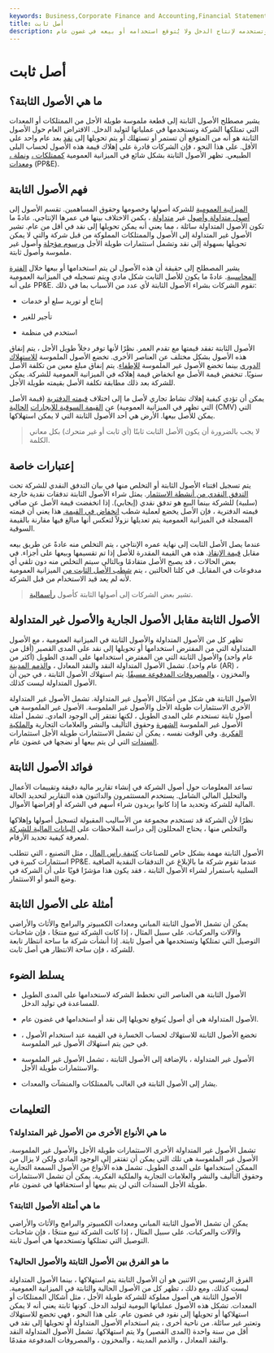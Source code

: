 ```yaml
---
keywords: Business,Corporate Finance and Accounting,Financial Statements
title: أصل ثابت
description: الأصل الثابت هو أصل ملموس طويل الأجل تمتلكه الشركة وتستخدمه لإنتاج الدخل ولا يُتوقع استخدامه أو بيعه في غضون عام.
---
```


# أصل ثابت
## ما هي الأصول الثابتة؟

يشير مصطلح الأصول الثابتة إلى قطعة ملموسة طويلة الأجل من الممتلكات أو المعدات التي تمتلكها الشركة وتستخدمها في عملياتها لتوليد الدخل. الافتراض العام حول الأصول الثابتة هو أنه من المتوقع أن تستمر أو تستهلك أو يتم تحويلها إلى [نقد](/cash) بعد عام واحد على الأقل. على هذا النحو ، فإن الشركات قادرة على إهلاك قيمة هذه الأصول لحساب البلى الطبيعي. تظهر الأصول الثابتة بشكل شائع في الميزانية العمومية [كممتلكات ،](/ppe) [ونملة ، ومعدات](/ppe) (PP&E).

## فهم الأصول الثابتة

[الميزانية العمومية](/balancesheet) للشركة أصولها وخصومها وحقوق المساهمين. تقسم الأصول إلى [أصول متداولة وأصول](/currentassets) غير [متداولة](/noncurrent-assets) ، يكمن الاختلاف بينها في عمرها الإنتاجي. عادةً ما تكون الأصول المتداولة سائلة ، مما يعني أنه يمكن تحويلها إلى نقد في أقل من عام. تشير الأصول غير المتداولة إلى الأصول والممتلكات المملوكة من قبل شركة والتي لا يمكن تحويلها بسهولة إلى نقد وتشمل استثمارات طويلة الأجل [ورسوم مؤجلة](/deferredcharge) وأصول غير ملموسة وأصول ثابتة.

يشير المصطلح إلى حقيقة أن هذه الأصول لن يتم استخدامها أو بيعها خلال [الفترة المحاسبية](/accountingperiod). عادةً ما يكون للأصل الثابت شكل مادي ويتم تسجيله في الميزانية العمومية على أنه PP&E. تقوم الشركات بشراء الأصول الثابتة لأي عدد من الأسباب بما في ذلك:

- إنتاج أو توريد سلع أو خدمات

- تأجير للغير

- استخدم في منظمة

الأصول الثابتة تفقد قيمتها مع تقدم العمر. نظرًا لأنها توفر دخلاً طويل الأجل ، يتم إنفاق هذه الأصول بشكل مختلف عن العناصر الأخرى. تخضع الأصول الملموسة [للاستهلاك الدوري](/depreciation) بينما تخضع الأصول غير الملموسة [للإطفاء](/amortization). يتم إنفاق مبلغ معين من تكلفة الأصل سنويًا. تنخفض قيمة الأصل مع انخفاض قيمة إهلاكه في الميزانية العمومية للشركة. يمكن للشركة بعد ذلك مطابقة تكلفة الأصل بقيمته طويلة الأجل.

يمكن أن تؤدي كيفية إهلاك نشاط تجاري لأصل ما إلى اختلاف [قيمته الدفترية](/bookvalue) (قيمة الأصل التي تظهر في الميزانية العمومية) عن [القيمة السوقية للإيجارات](/cmv) [الحالية](/cmv) (CMV) التي يمكن للأصل بيعها. الأرض هي أحد الأصول الثابتة التي لا يمكن استهلاكها.

> لا يجب بالضرورة أن يكون الأصل الثابت ثابتًا (أي ثابت أو غير متحرك) بكل معاني الكلمة.

>

>

>

## إعتبارات خاصة

يتم تسجيل اقتناء الأصول الثابتة أو التخلص منها في بيان التدفق النقدي للشركة تحت [التدفق النقدي من أنشطة الاستثمار](/cashflowfinvestingactivities). يمثل شراء الأصول الثابتة تدفقات نقدية خارجة (سلبية) للشركة بينما البيع هو تدفق نقدي (إيجابي). إذا انخفضت قيمة الأصل عن صافي قيمته الدفترية ، فإن الأصل يخضع لعملية شطب [انخفاض في القيمة.](/impairedasset) هذا يعني أن قيمته المسجلة في الميزانية العمومية يتم تعديلها نزولاً لتعكس أنها مبالغ فيها مقارنة بالقيمة السوقية.

عندما يصل الأصل الثابت إلى نهاية عمره الإنتاجي ، يتم التخلص منه عادةً عن طريق بيعه مقابل [قيمة الإنقاذ](/salvagevalue). هذه هي القيمة المقدرة للأصل إذا تم تقسيمها وبيعها على أجزاء. في بعض الحالات ، قد يصبح الأصل متقادمًا وبالتالي سيتم التخلص منه دون تلقي أي مدفوعات في المقابل. في كلتا الحالتين ، يتم [شطب الأصل الثابت من](/write-off) الميزانية العمومية لأنه لم يعد قيد الاستخدام من قبل الشركة.

> تشير بعض الشركات إلى أصولها الثابتة كأصول [رأسمالية](/capitalasset).

>

>

>

## الأصول الثابتة مقابل الأصول الجارية والأصول غير المتداولة

تظهر كل من الأصول المتداولة والأصول الثابتة في الميزانية العمومية ، مع الأصول المتداولة التي من المفترض استخدامها أو تحويلها إلى نقد على المدى القصير (أقل من عام واحد) والأصول الثابتة التي من المفترض استخدامها على المدى الطويل (أكثر من عام واحد). تشمل الأصول المتداولة النقد والنقد المعادل ، [والذمم المدينة](/accountsreceivable) (AR) ، والمخزون ، [والمصروفات المدفوعة مسبقًا](/prepaidexpense). يتم استهلاك الأصول الثابتة ، في حين أن الأصول المتداولة ليست كذلك.

الأصول الثابتة هي شكل من أشكال الأصول غير المتداولة. تشمل الأصول غير المتداولة الأخرى الاستثمارات طويلة الأجل والأصول غير الملموسة. الأصول غير الملموسة هي أصول ثابتة تستخدم على المدى الطويل ، لكنها تفتقر إلى الوجود المادي. تشمل أمثلة الأصول غير الملموسة [الشهرة](/goodwill) وحقوق التأليف والنشر والعلامات التجارية [والملكية الفكرية](/intellectualproperty). وفي الوقت نفسه ، يمكن أن تشمل الاستثمارات طويلة الأجل استثمارات [السندات](/bond) التي لن يتم بيعها أو نضجها في غضون عام.

## فوائد الأصول الثابتة

تساعد المعلومات حول أصول الشركة في إنشاء تقارير مالية دقيقة وتقييمات الأعمال والتحليل المالي الشامل. يستخدم المستثمرون والدائنون هذه التقارير لتحديد الحالة المالية للشركة وتحديد ما إذا كانوا يريدون شراء أسهم في الشركة أو إقراضها الأموال.

نظرًا لأن الشركة قد تستخدم مجموعة من الأساليب المقبولة لتسجيل أصولها وإهلاكها والتخلص منها ، يحتاج المحللون إلى دراسة الملاحظات على [البيانات المالية للشركة](/financial-statements) لمعرفة كيفية تحديد الأرقام.

الأصول الثابتة مهمة بشكل خاص للصناعات [كثيفة رأس المال](/capitalintensive) ، مثل التصنيع ، التي تتطلب استثمارات كبيرة في PP&E. عندما تقوم شركة ما بالإبلاغ عن التدفقات النقدية الصافية السلبية باستمرار لشراء الأصول الثابتة ، فقد يكون هذا مؤشرًا قويًا على أن الشركة في وضع النمو أو الاستثمار.

## أمثلة على الأصول الثابتة

يمكن أن تشمل الأصول الثابتة المباني ومعدات الكمبيوتر والبرامج والأثاث والأراضي والآلات والمركبات. على سبيل المثال ، إذا كانت الشركة تبيع منتجًا ، فإن شاحنات التوصيل التي تمتلكها وتستخدمها هي أصول ثابتة. إذا أنشأت شركة ما ساحة انتظار تابعة للشركة ، فإن ساحة الانتظار هي أصل ثابت.

## يسلط الضوء

- الأصول الثابتة هي العناصر التي تخطط الشركة لاستخدامها على المدى الطويل للمساعدة في توليد الدخل.

- الأصول المتداولة هي أي أصول يُتوقع تحويلها إلى نقد أو استخدامها في غضون عام.

- تخضع الأصول الثابتة للاستهلاك لحساب الخسارة في القيمة عند استخدام الأصول ، في حين يتم استهلاك الأصول غير الملموسة.

- الأصول غير المتداولة ، بالإضافة إلى الأصول الثابتة ، تشمل الأصول غير الملموسة والاستثمارات طويلة الأجل.

- يشار إلى الأصول الثابتة في الغالب بالممتلكات والمنشآت والمعدات.

## التعليمات

### ما هي الأنواع الأخرى من الأصول غير المتداولة؟

تشمل الأصول غير المتداولة الأخرى الاستثمارات طويلة الأجل والأصول غير الملموسة. الأصول غير الملموسة هي تلك التي يمكن أن تفتقر إلى الوجود المادي ولكن لا يزال من الممكن استخدامها على المدى الطويل. تشمل هذه الأنواع من الأصول السمعة التجارية وحقوق التأليف والنشر والعلامات التجارية والملكية الفكرية. يمكن أن تشمل الاستثمارات طويلة الأجل السندات التي لن يتم بيعها أو استحقاقها في غضون عام.

### ما هي أمثلة الأصول الثابتة؟

يمكن أن تشمل الأصول الثابتة المباني ومعدات الكمبيوتر والبرامج والأثاث والأراضي والآلات والمركبات. على سبيل المثال ، إذا كانت الشركة تبيع منتجًا ، فإن شاحنات التوصيل التي تمتلكها وتستخدمها هي أصول ثابتة.

### ما هو الفرق بين الأصول الثابتة والأصول الحالية؟

الفرق الرئيسي بين الاثنين هو أن الأصول الثابتة يتم استهلاكها ، بينما الأصول المتداولة ليست كذلك. ومع ذلك ، تظهر كل من الأصول الحالية والثابتة في الميزانية العمومية. الأصول الثابتة هي أصول مملوكة للشركة طويلة الأجل ، مثل أشكال الممتلكات أو المعدات. تشكل هذه الأصول عملياتها اليومية لتوليد الدخل. كونها ثابتة يعني أنه لا يمكن استهلاكها أو تحويلها إلى نقود في غضون عام. على هذا النحو ، فهي تخضع للاستهلاك وتعتبر غير سائلة. من ناحية أخرى ، يتم استخدام الأصول المتداولة أو تحويلها إلى نقد في أقل من سنة واحدة (المدى القصير) ولا يتم استهلاكها. تشمل الأصول المتداولة النقد والنقد المعادل ، والذمم المدينة ، والمخزون ، والمصروفات المدفوعة مقدمًا.

